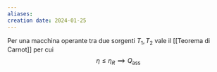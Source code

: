 ```yaml
---
aliases: 
creation date: 2024-01-25
---
```


Per una macchina operante tra due sorgenti $T_{1},T_{2}$ vale il [[Teorema di Carnot]] per cui
$$ \eta \leq \eta_{R}  \implies Q_{\text{ass}}$$